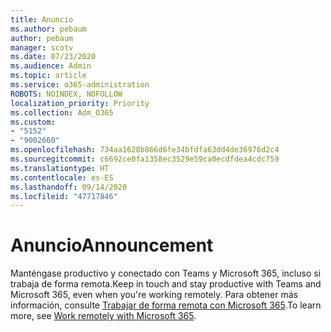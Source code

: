 ```yaml
---
title: Anuncio
ms.author: pebaum
author: pebaum
manager: scotv
ms.date: 07/23/2020
ms.audience: Admin
ms.topic: article
ms.service: o365-administration
ROBOTS: NOINDEX, NOFOLLOW
localization_priority: Priority
ms.collection: Adm_O365
ms.custom:
- "5152"
- "9002660"
ms.openlocfilehash: 734aa1628b866d6fe34bfdfa63dd4de36976d2c4
ms.sourcegitcommit: c6692ce0fa1358ec3529e59ca0ecdfdea4cdc759
ms.translationtype: HT
ms.contentlocale: es-ES
ms.lasthandoff: 09/14/2020
ms.locfileid: "47717846"
---
```

# <a name="announcement"></a><span data-ttu-id="22727-102">Anuncio</span><span class="sxs-lookup"><span data-stu-id="22727-102">Announcement</span></span>

<span data-ttu-id="22727-103">Manténgase productivo y conectado con Teams y Microsoft 365, incluso si trabaja de forma remota.</span><span class="sxs-lookup"><span data-stu-id="22727-103">Keep in touch and stay productive with Teams and Microsoft 365, even when you're working remotely.</span></span> <span data-ttu-id="22727-104">Para obtener más información, consulte [Trabajar de forma remota con Microsoft 365](https://aka.ms/remote-work).</span><span class="sxs-lookup"><span data-stu-id="22727-104">To learn more, see [Work remotely with Microsoft 365](https://aka.ms/remote-work).</span></span>
